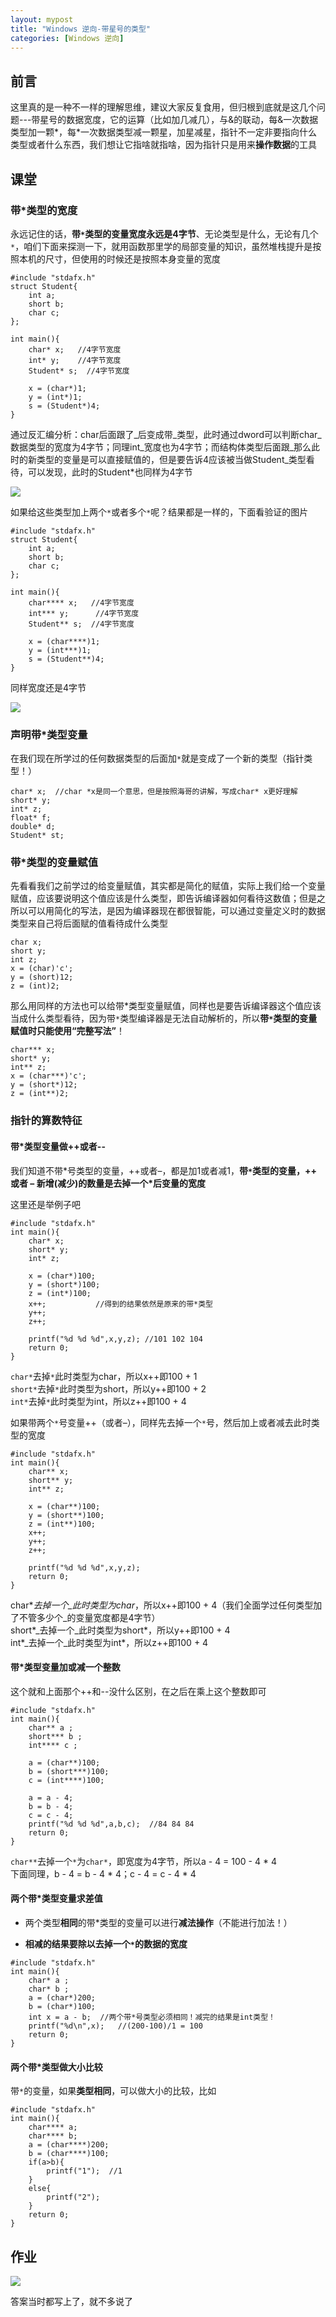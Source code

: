 ```yaml
---
layout: mypost
title: "Windows 逆向-带星号的类型"
categories: [Windows 逆向]
---
```


## 前言

这里真的是一种不一样的理解思维，建议大家反复食用，但归根到底就是这几个问题---带星号的数据宽度，它的运算（比如加几减几），与&的联动，每&一次数据类型加一颗\*，每\*一次数据类型减一颗星，加星减星，指针不一定非要指向什么类型或者什么东西，我们想让它指啥就指啥，因为指针只是用来**操作数据**的工具

## 课堂

### 带\*类型的宽度

永远记住的话，**带`*`类型的变量宽度永远是4字节**、无论类型是什么，无论有几个`*`，咱们下面来探测一下，就用函数那里学的局部变量的知识，虽然堆栈提升是按照本机的尺寸，但使用的时候还是按照本身变量的宽度

```
#include "stdafx.h"		
struct Student{
	int a;
    short b;
    char c;
};

int main(){
    char* x;   //4字节宽度
	int* y;	   //4字节宽度
	Student* s;  //4字节宽度
	
	x = (char*)1;
	y = (int*)1;
	s = (Student*)4;
}
```

通过反汇编分析：char后面跟了_后变成带_类型，此时通过dword可以判断char_数据类型的宽度为4字节；同理int_宽度也为4字节；而结构体类型后面跟_那么此时的新类型的变量是可以直接赋值的，但是要告诉4应该被当做Student_类型看待，可以发现，此时的Student\*也同样为4字节  

![](image-68.png)

如果给这些类型加上两个`*`或者多个`*`呢？结果都是一样的，下面看验证的图片

```
#include "stdafx.h"		
struct Student{
	int a;
    short b;
    char c;
};

int main(){
    char**** x;   //4字节宽度
	int*** y;	   //4字节宽度
	Student** s;  //4字节宽度
	
	x = (char****)1;
	y = (int***)1;
	s = (Student**)4;
}
```

同样宽度还是4字节

![](image-69.png)

### 声明带\*类型变量

在我们现在所学过的任何数据类型的后面加`*`就是变成了一个新的类型（指针类型！）

```
char* x;  //char *x是同一个意思，但是按照海哥的讲解，写成char* x更好理解
short* y;
int* z;
float* f;
double* d;
Student* st;
```

### 带\*类型的变量赋值

先看看我们之前学过的给变量赋值，其实都是简化的赋值，实际上我们给一个变量赋值，应该要说明这个值应该是什么类型，即告诉编译器如何看待这数值；但是之所以可以用简化的写法，是因为编译器现在都很智能，可以通过变量定义时的数据类型来自己将后面赋的值看待成什么类型

```
char x;
short y;
int z;
x = (char)'c';
y = (short)12;
z = (int)2;
```

那么用同样的方法也可以给带\*类型变量赋值，同样也是要告诉编译器这个值应该当成什么类型看待，因为带`*`类型编译器是无法自动解析的，所以**带`*`类型的变量赋值时只能使用“完整写法”**！

```
char*** x;
short* y;
int** z;
x = (char***)'c';
y = (short*)12;
z = (int**)2;
```

### 指针的算数特征

#### 带\*类型变量做++或者--

我们知道不带\*号类型的变量，++或者–，都是加1或者减1，**带`*`类型的变量，++ 或者 – 新增(减少)的数量是去掉一个\*后变量的宽度**

这里还是举例子吧

```
#include "stdafx.h"		
int main(){
    char* x;
	short* y;
	int* z;
	
	x = (char*)100;
	y = (short*)100;
	z = (int*)100;
	x++;           //得到的结果依然是原来的带*类型
	y++;
	z++;
	
	printf("%d %d %d",x,y,z); //101 102 104
	return 0;
}
```

`char*`去掉`*`此时类型为char，所以x++即100 + 1  
`short*`去掉`*`此时类型为short，所以y++即100 + 2  
`int*`去掉`*`此时类型为int，所以z++即100 + 4

如果带两个`*`号变量++（或者–），同样先去掉一个`*`号，然后加上或者减去此时类型的宽度

```
#include "stdafx.h"		
int main(){
    char** x;
	short** y;
	int** z;
	
	x = (char**)100;
	y = (short**)100;
	z = (int**)100;
	x++;
	y++;
	z++;
	
	printf("%d %d %d",x,y,z);
	return 0;
}
```

char\*_去掉一个_此时类型为char_，所以x++即100 + 4（我们全面学过任何类型加了不管多少个_的变量宽度都是4字节）  
short\*_去掉一个_此时类型为short\*，所以y++即100 + 4  
int\*_去掉一个_此时类型为int\*，所以z++即100 + 4

#### 带\*类型变量加或减一个整数

这个就和上面那个++和--没什么区别，在之后在乘上这个整数即可

```
#include "stdafx.h"		
int main(){
    char** a ;
	short*** b ;
	int**** c ;

	a = (char**)100;
	b = (short***)100;
	c = (int****)100;

	a = a - 4;
	b = b - 4;
	c = c - 4;
	printf("%d %d %d",a,b,c);  //84 84 84
    return 0;
}
```

`char**`去掉一个`*`为`char*`，即宽度为4字节，所以a - 4 = 100 - 4 \* 4  
下面同理，b - 4 = b - 4 \* 4；c - 4 = c - 4 \* 4

#### 两个带\*类型变量求差值

- 两个类型**相同**的带\*类型的变量可以进行**减法操作**（不能进行加法！）

- **相减的结果要除以去掉一个`*`的数据的宽度**

```
#include "stdafx.h"		
int main(){
    char* a ;
	char* b ;   
	a = (char*)200;
	b = (char*)100;
	int x = a - b;  //两个带*号类型必须相同！减完的结果是int类型！
	printf("%d\n",x);   //(200-100)/1 = 100
    return 0;
}
```

#### 两个带\*类型做大小比较

带`*`的变量，如果**类型相同**，可以做大小的比较，比如

```
#include "stdafx.h"		
int main(){
	char**** a;	
    char**** b;		
    a = (char****)200;	
    b = (char****)100;			
    if(a>b){	
        printf("1");  //1
    }	
    else{	
        printf("2");
    }
    return 0;
}
```

## 作业

![](image-70-504x1024.png)

答案当时都写上了，就不多说了